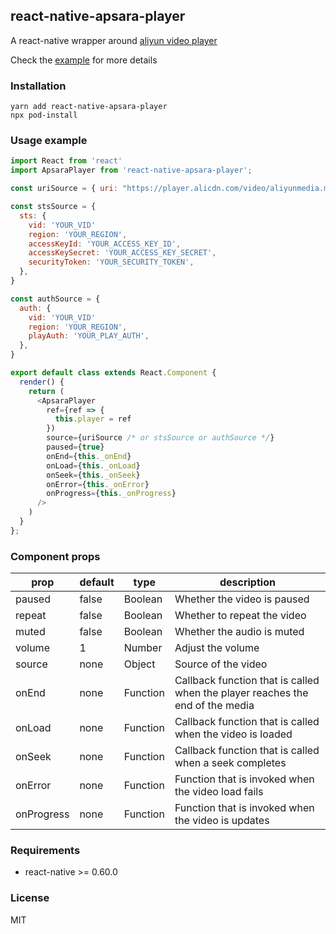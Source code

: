 ## react-native-apsara-player
A react-native wrapper around [aliyun video player](https://help.aliyun.com/document_detail/125579.html)

Check the [example](example) for more details


### Installation

```shell
yarn add react-native-apsara-player
npx pod-install
```

### Usage example
```javascript
import React from 'react'
import ApsaraPlayer from 'react-native-apsara-player';

const uriSource = { uri: "https://player.alicdn.com/video/aliyunmedia.mp4" }

const stsSource = {
  sts: {
    vid: 'YOUR_VID'
    region: 'YOUR_REGION',
    accessKeyId: 'YOUR_ACCESS_KEY_ID',
    accessKeySecret: 'YOUR_ACCESS_KEY_SECRET',
    securityToken: 'YOUR_SECURITY_TOKEN',
  },
}

const authSource = {
  auth: {
    vid: 'YOUR_VID'
    region: 'YOUR_REGION',
    playAuth: 'YOUR_PLAY_AUTH',
  },
}

export default class extends React.Component {
  render() {
    return (
      <ApsaraPlayer
        ref={ref => {
          this.player = ref
        })
        source={uriSource /* or stsSource or authSource */}
        paused={true}
        onEnd={this._onEnd}
        onLoad={this._onLoad}
        onSeek={this._onSeek}
        onError={this._onError}
        onProgress={this._onProgress}
      />
    )
  }
};
```

### Component props
| prop | default | type | description |
| ---- | ---- | ----| ---- |
| paused | false | Boolean | Whether the video is paused |
| repeat | false | Boolean | Whether to repeat the video |
| muted | false | Boolean | Whether the audio is muted |
| volume | 1 | Number | Adjust the volume |
| source | none | Object | Source of the video |
| onEnd | none | Function | Callback function that is called when the player reaches the end of the media |
| onLoad | none | Function | Callback function that is called when the video is loaded |
| onSeek | none | Function | Callback function that is called when a seek completes |
| onError | none | Function | Function that is invoked when the video load fails |
| onProgress | none | Function | Function that is invoked when the video is updates |

### Requirements

- react-native >= 0.60.0

### License
MIT
